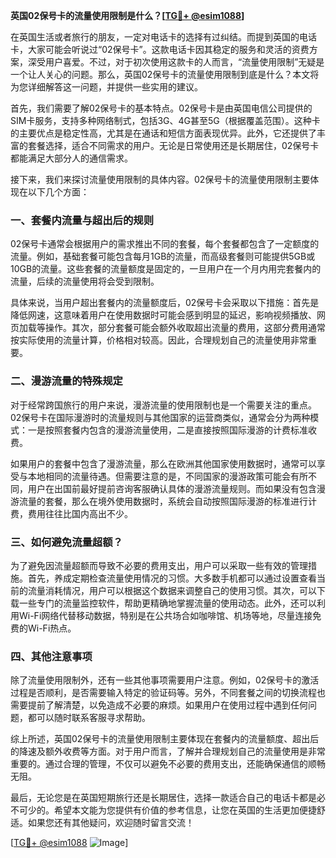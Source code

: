 **英国02保号卡的流量使用限制是什么？[[TG💪+ @esim1088](https://t.me/s/esim1088)]**

在英国生活或者旅行的朋友，一定对电话卡的选择有过纠结。而提到英国的电话卡，大家可能会听说过“02保号卡”。这款电话卡因其稳定的服务和灵活的资费方案，深受用户喜爱。不过，对于初次使用这款卡的人而言，“流量使用限制”无疑是一个让人关心的问题。那么，英国02保号卡的流量使用限制到底是什么？本文将为您详细解答这一问题，并提供一些实用的建议。

首先，我们需要了解02保号卡的基本特点。02保号卡是由英国电信公司提供的SIM卡服务，支持多种网络制式，包括3G、4G甚至5G（根据覆盖范围）。这种卡的主要优点是稳定性高，尤其是在通话和短信方面表现优异。此外，它还提供了丰富的套餐选择，适合不同需求的用户。无论是日常使用还是长期居住，02保号卡都能满足大部分人的通信需求。

接下来，我们来探讨流量使用限制的具体内容。02保号卡的流量使用限制主要体现在以下几个方面：

### 一、套餐内流量与超出后的规则

02保号卡通常会根据用户的需求推出不同的套餐，每个套餐都包含了一定额度的流量。例如，基础套餐可能包含每月1GB的流量，而高级套餐则可能提供5GB或10GB的流量。这些套餐的流量额度是固定的，一旦用户在一个月内用完套餐内的流量，后续的流量使用将会受到限制。

具体来说，当用户超出套餐内的流量额度后，02保号卡会采取以下措施：首先是降低网速，这意味着用户在使用数据时可能会感到明显的延迟，影响视频播放、网页加载等操作。其次，部分套餐可能会额外收取超出流量的费用，这部分费用通常按实际使用的流量计算，价格相对较高。因此，合理规划自己的流量使用非常重要。

### 二、漫游流量的特殊规定

对于经常跨国旅行的用户来说，漫游流量的使用限制也是一个需要关注的重点。02保号卡在国际漫游时的流量规则与其他国家的运营商类似，通常会分为两种模式：一是按照套餐内包含的漫游流量使用，二是直接按照国际漫游的计费标准收费。

如果用户的套餐中包含了漫游流量，那么在欧洲其他国家使用数据时，通常可以享受与本地相同的流量待遇。但需要注意的是，不同国家的漫游政策可能会有所不同，用户在出国前最好提前咨询客服确认具体的漫游流量规则。而如果没有包含漫游流量的套餐，那么在境外使用数据时，系统会自动按照国际漫游的标准进行计费，费用往往比国内高出不少。

### 三、如何避免流量超额？

为了避免因流量超额而导致不必要的费用支出，用户可以采取一些有效的管理措施。首先，养成定期检查流量使用情况的习惯。大多数手机都可以通过设置查看当前的流量消耗情况，用户可以根据这个数据来调整自己的使用习惯。其次，可以下载一些专门的流量监控软件，帮助更精确地掌握流量的使用动态。此外，还可以利用Wi-Fi网络代替移动数据，特别是在公共场合如咖啡馆、机场等地，尽量连接免费的Wi-Fi热点。

### 四、其他注意事项

除了流量使用限制外，还有一些其他事项需要用户注意。例如，02保号卡的激活过程是否顺利，是否需要输入特定的验证码等。另外，不同套餐之间的切换流程也需要提前了解清楚，以免造成不必要的麻烦。如果用户在使用过程中遇到任何问题，都可以随时联系客服寻求帮助。

综上所述，英国02保号卡的流量使用限制主要体现在套餐内的流量额度、超出后的降速及额外收费等方面。对于用户而言，了解并合理规划自己的流量使用是非常重要的。通过合理的管理，不仅可以避免不必要的费用支出，还能确保通信的顺畅无阻。

最后，无论您是在英国短期旅行还是长期居住，选择一款适合自己的电话卡都是必不可少的。希望本文能为您提供有价值的参考信息，让您在英国的生活更加便捷舒适。如果您还有其他疑问，欢迎随时留言交流！

[[TG💪+ @esim1088](https://t.me/s/esim1088) ![Image](https://i.postimg.cc/4NQfJmqS/Snipaste-2025-05-13-00-14-12.png)]